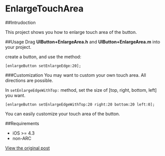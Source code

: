 EnlargeTouchArea
=========
##Intrudoction

This project shows you how to enlarge touch area of the button.

##Usage
Drag **UIButton+EnlargeArea.h** and **UIButton+EnlargeArea.m** into your project.

create a button, and use the method:
```objc
[enlargeButton setEnlargeEdge:20];
```

###Customization
You may want to custom your own touch area. All directions are possible.

In <code>setEnlargeEdgeWithTop:</code> method, set the size of [top, right, bottom, left] you want.

```objc
[enlargeButton setEnlargeEdgeWithTop:20 right:20 bottom:20 left:0];
```

You can easily customize your touch area of the button.

##Requirements
* iOS >= 4.3
* non-ARC

[View the original post](http://ch8908.github.io/blog/2013/04/20/uibutton-hit-area/)